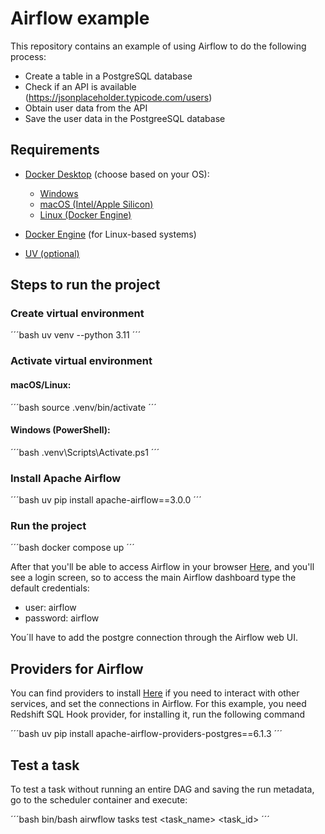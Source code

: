 # Airflow example

This repository contains an example of using Airflow to do the following process:

* Create a table in a PostgreSQL database
* Check if an API is available (https://jsonplaceholder.typicode.com/users)
* Obtain user data from the API
* Save the user data in the PostgreeSQL database

## Requirements

- [Docker Desktop](https://www.docker.com/products/docker-desktop/) (choose based on your OS):
  - [Windows](https://docs.docker.com/desktop/install/windows-install/)
  - [macOS (Intel/Apple Silicon)](https://docs.docker.com/desktop/install/mac-install/)
  - [Linux (Docker Engine)](https://docs.docker.com/engine/install/)

- [Docker Engine](https://docs.docker.com/engine/) (for Linux-based systems)

- [UV (optional)](https://docs.astral.sh/uv/getting-started/installation/#__tabbed_1_1)



## Steps to run the project


### Create virtual environment

´´´bash
uv venv --python 3.11
´´´


### Activate virtual environment

#### macOS/Linux:
´´´bash
source .venv/bin/activate
´´´

#### Windows (PowerShell):
´´´bash
.venv\Scripts\Activate.ps1
´´´


### Install Apache Airflow

´´´bash
uv pip install apache-airflow==3.0.0
´´´


### Run the project

´´´bash
docker compose up
´´´

After that you'll be able to access Airflow in your browser [Here](localhost:8080/), and you'll see a login screen, so to access the main Airflow dashboard type the default credentials:

* user: airflow
* password: airflow

You´ll have to add the postgre connection through the Airflow web UI.


## Providers for Airflow

You can find providers to install [Here](https://registry.astronomer.io/providers) if you need to interact with other services, and set the connections in Airflow. For this example, you need Redshift SQL Hook provider, for installing it, run the following command

´´´bash
uv pip install apache-airflow-providers-postgres==6.1.3
´´´


## Test a task

To test a task without running an entire DAG and saving the run metadata, go to the scheduler container and execute:

´´´bash
bin/bash
airwflow tasks test <task_name> <task_id>
´´´